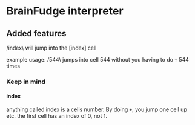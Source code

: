 # BrainFudge interpreter

## Added features
/index\ will jump into the [index] cell

example usage:
/544\ jumps into cell 544 without you having to do `+` 544 times

### Keep in mind

#### index
anything called index is a cells number. By doing `+`, you jump one cell up etc.
the first cell has an index of 0, not 1.
